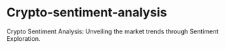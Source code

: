 # Crypto-sentiment-analysis
Crypto Sentiment Analysis: Unveiling the market trends through Sentiment Exploration.
